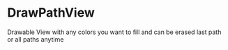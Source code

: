 # DrawPathView
Drawable View with any colors you want to fill and can be erased last path or all paths anytime
